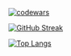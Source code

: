 [![codewars](https://www.codewars.com/users/rsschool_58dc9e404421225f/badges/large)](https://www.codewars.com/users/rsschool_58dc9e404421225f)

[![GitHub Streak](https://github-readme-streak-stats.herokuapp.com?user=ArtemEvgTitov&theme=gruvbox-duo&border_radius=9)](https://git.io/streak-stats)

[![Top Langs](https://github-readme-stats.vercel.app/api/top-langs/?username=ArtemEvgTitov&layout=compact&theme=great-gatsby)](https://github.com/anuraghazra/github-readme-stats)
